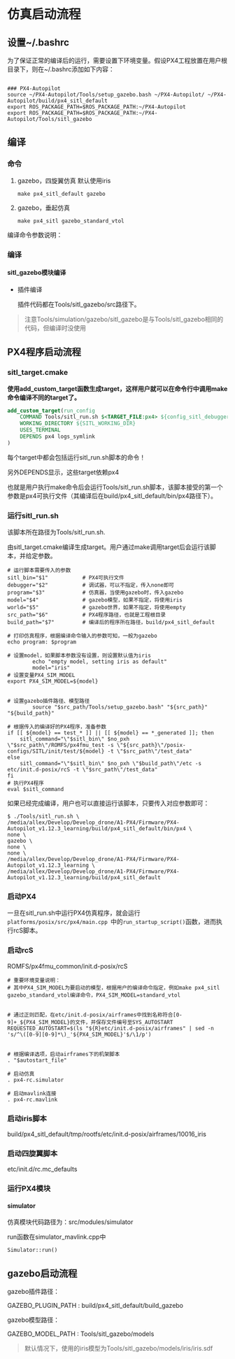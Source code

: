# 仿真启动流程

## 设置~/.bashrc

为了保证正常的编译后的运行，需要设置下环境变量。假设PX4工程放置在用户根目录下，则在~/.bashrc添加如下内容：

```shell

### PX4-Autopilot
source ~/PX4-Autopilot/Tools/setup_gazebo.bash ~/PX4-Autopilot/ ~/PX4-Autopilot/build/px4_sitl_default
export ROS_PACKAGE_PATH=$ROS_PACKAGE_PATH:~/PX4-Autopilot
export ROS_PACKAGE_PATH=$ROS_PACKAGE_PATH:~/PX4-Autopilot/Tools/sitl_gazebo

```



## 编译

### 命令

1. gazebo，四旋翼仿真 默认使用iris

   ```shell
   make px4_sitl_default gazebo
   ```

2. gazebo，垂起仿真

   ```shell
   make px4_sitl gazebo_standard_vtol
   ```

编译命令参数说明：

### 编译

#### sitl_gazebo模块编译

- 插件编译

  插件代码都在Tools/sitl_gazebo/src路径下。

> 注意Tools/simulation/gazebo/sitl_gazebo是与Tools/sitl_gazebo相同的代码，但编译时没使用

## PX4程序启动流程

### sitl_target.cmake

**使用add_custom_target函数生成target，这样用户就可以在命令行中调用make命令编译不同的target了。**

```cmake
add_custom_target(run_config
	COMMAND Tools/sitl_run.sh $<TARGET_FILE:px4> ${config_sitl_debugger} ${config_sitl_viewer} ${config_sitl_model} ${PX4_SOURCE_DIR} ${PX4_BINARY_DIR}
	WORKING_DIRECTORY ${SITL_WORKING_DIR}
	USES_TERMINAL
	DEPENDS px4 logs_symlink
)
```

每个target中都会包括运行sitl_run.sh脚本的命令！

另外DEPENDS显示，这些target依赖px4

也就是用户执行make命令后会运行Tools/sitl_run.sh脚本，该脚本接受的第一个参数是px4可执行文件（其编译后在build/px4_sitl_default/bin/px4路径下）。

### 运行sitl_run.sh

该脚本所在路径为Tools/sitl_run.sh.

由sitl_target.cmake编译生成target。用户通过make调用target后会运行该脚本，并给定参数。

```shell
# 运行脚本需要传入的参数
sitl_bin="$1"           # PX4可执行文件
debugger="$2"           # 调试器，可以不指定，传入none即可
program="$3"            # 仿真器，当使用gazebo时，传入gazebo
model="$4"              # gazebo模型，如果不指定，将使用iris
world="$5"              # gazebo世界，如果不指定，将使用empty
src_path="$6"           # PX4程序路径，也就是工程根目录
build_path="$7"         # 编译后的程序所在路径，build/px4_sitl_default

# 打印仿真程序，根据编译命令输入的参数可知，一般为gazebo
echo program: $program

# 设置model，如果脚本参数没有设置，则设置默认值为iris
		echo "empty model, setting iris as default"
		model="iris"
# 设置变量PX4_SIM_MODEL
export PX4_SIM_MODEL=${model}


# 设置gazebo插件路径、模型路径
		source "$src_path/Tools/setup_gazebo.bash" "${src_path}" "${build_path}"

# 根据传入的编译好的PX4程序，准备参数
if [[ ${model} == test_* ]] || [[ ${model} == *_generated ]]; then
	sitl_command="\"$sitl_bin\" $no_pxh \"$src_path\"/ROMFS/px4fmu_test -s \"${src_path}\"/posix-configs/SITL/init/test/${model} -t \"$src_path\"/test_data"
else
	sitl_command="\"$sitl_bin\" $no_pxh \"$build_path\"/etc -s etc/init.d-posix/rcS -t \"$src_path\"/test_data"
fi
# 执行PX4程序
eval $sitl_command
```

如果已经完成编译，用户也可以直接运行该脚本，只要传入对应参数即可：

```shell
$ ./Tools/sitl_run.sh \
/media/allex/Develop/Develop_drone/A1-PX4/Firmware/PX4-Autopilot_v1.12.3_learning/build/px4_sitl_default/bin/px4 \
none \
gazebo \
none \
none \
/media/allex/Develop/Develop_drone/A1-PX4/Firmware/PX4-Autopilot_v1.12.3_learning \
/media/allex/Develop/Develop_drone/A1-PX4/Firmware/PX4-Autopilot_v1.12.3_learning/build/px4_sitl_default

```

### 启动PX4

一旦在sitl_run.sh中运行PX4仿真程序，就会运行`platforms/posix/src/px4/main.cpp `中的`run_startup_script()`函数，进而执行rcS脚本。

### 启动rcS

ROMFS/px4fmu_common/init.d-posix/rcS

```shell
# 重要环境变量说明：
# 其中PX4_SIM_MODEL为要启动的模型，根据用户的编译命令指定，例如make px4_sitl gazebo_standard_vtol编译命令，PX4_SIM_MODEL=standard_vtol


# 通过正则匹配，在etc/init.d-posix/airframes中找到名称符合[0-9]+_${PX4_SIM_MODEL}的文件，并保存文件编号至SYS_AUTOSTART
REQUESTED_AUTOSTART=$(ls "${R}etc/init.d-posix/airframes" | sed -n 's/^\([0-9][0-9]*\)_'${PX4_SIM_MODEL}'$/\1/p')


# 根据编译选项，启动airframes下的机架脚本
. "$autostart_file"

# 启动仿真
. px4-rc.simulator

# 启动mavlink连接
. px4-rc.mavlink
```

### 启动iris脚本

build/px4_sitl_default/tmp/rootfs/etc/init.d-posix/airframes/10016_iris

### 启动四旋翼脚本

etc/init.d/rc.mc_defaults



### 运行PX4模块

#### simulator

仿真模块代码路径为：src/modules/simulator

run函数在simulator_mavlink.cpp中

```shell
Simulator::run()
```

## gazebo启动流程

gazebo插件路径：

GAZEBO_PLUGIN_PATH : build/px4_sitl_default/build_gazebo

gazebo模型路径：

GAZEBO_MODEL_PATH : Tools/sitl_gazebo/models

> 默认情况下，使用的iris模型为Tools/sitl_gazebo/models/iris/iris.sdf

